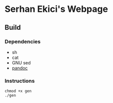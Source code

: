 # Serhan Ekici's Webpage


## Build

### Dependencies
* sh
* cat
* GNU sed
* [pandoc](https://pandoc.org/)

### Instructions
```
chmod +x gen
./gen
```

